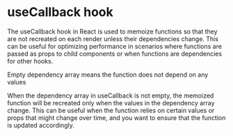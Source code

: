 # useCallback hook

The useCallback hook in React is used to memoize functions so that they are not recreated on each render unless their dependencies change. This can be useful for optimizing performance in scenarios where functions are passed as props to child components or when functions are dependencies for other hooks.

Empty dependency array means the function does not depend on any values

When the dependency array in useCallback is not empty, the memoized function will be recreated only when the values in the dependency array change. This can be useful when the function relies on certain values or props that might change over time, and you want to ensure that the function is updated accordingly.